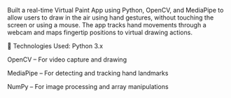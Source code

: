 Built a real-time Virtual Paint App using Python, OpenCV, and MediaPipe to allow users to draw in the air using hand gestures, without touching the screen or using a mouse. 
The app tracks hand movements through a webcam and maps fingertip positions to virtual drawing actions.

🧠 Technologies Used:
Python 3.x

OpenCV – For video capture and drawing

MediaPipe – For detecting and tracking hand landmarks

NumPy – For image processing and array manipulations
